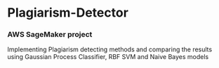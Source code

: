 # Plagiarism-Detector

### AWS SageMaker project

Implementing Plagiarism detecting methods and comparing the results using Gaussian Process Classifier, RBF SVM and Naive Bayes models
